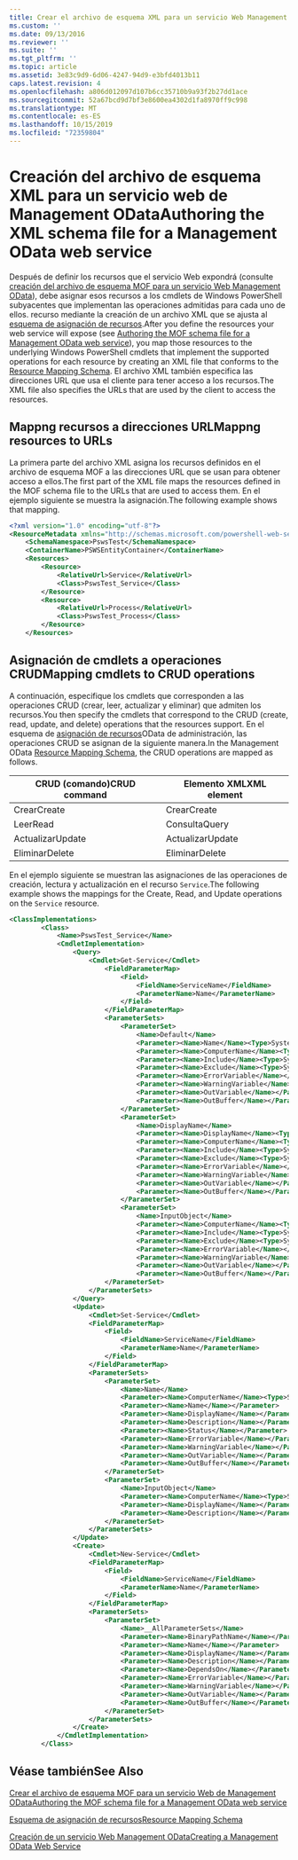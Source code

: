 ```yaml
---
title: Crear el archivo de esquema XML para un servicio Web Management OData | Microsoft Docs
ms.custom: ''
ms.date: 09/13/2016
ms.reviewer: ''
ms.suite: ''
ms.tgt_pltfrm: ''
ms.topic: article
ms.assetid: 3e83c9d9-6d06-4247-94d9-e3bfd4013b11
caps.latest.revision: 4
ms.openlocfilehash: a806d012097d107b6cc35710b9a93f2b27dd1ace
ms.sourcegitcommit: 52a67bcd9d7bf3e8600ea4302d1fa8970ff9c998
ms.translationtype: MT
ms.contentlocale: es-ES
ms.lasthandoff: 10/15/2019
ms.locfileid: "72359804"
---
```

# <a name="authoring-the-xml-schema-file-for-a-management-odata-web-service"></a><span data-ttu-id="bae46-102">Creación del archivo de esquema XML para un servicio web de Management OData</span><span class="sxs-lookup"><span data-stu-id="bae46-102">Authoring the XML schema file for a Management OData web service</span></span>

<span data-ttu-id="bae46-103">Después de definir los recursos que el servicio Web expondrá (consulte [creación del archivo de esquema MOF para un servicio Web Management OData](./authoring-the-mof-schema-file-for-a-management-odata-web-service.md)), debe asignar esos recursos a los cmdlets de Windows PowerShell subyacentes que implementan las operaciones admitidas para cada uno de ellos. recurso mediante la creación de un archivo XML que se ajusta al [esquema de asignación de recursos](./resource-mapping-schema.md).</span><span class="sxs-lookup"><span data-stu-id="bae46-103">After you define the resources your web service will expose (see [Authoring the MOF schema file for a Management OData web service](./authoring-the-mof-schema-file-for-a-management-odata-web-service.md)), you map those resources to the underlying Windows PowerShell cmdlets that implement the supported operations for each resource by creating an XML file that conforms to the [Resource Mapping Schema](./resource-mapping-schema.md).</span></span> <span data-ttu-id="bae46-104">El archivo XML también especifica las direcciones URL que usa el cliente para tener acceso a los recursos.</span><span class="sxs-lookup"><span data-stu-id="bae46-104">The XML file also specifies the URLs that are used by the client to access the resources.</span></span>

## <a name="mappng-resources-to-urls"></a><span data-ttu-id="bae46-105">Mappng recursos a direcciones URL</span><span class="sxs-lookup"><span data-stu-id="bae46-105">Mappng resources to URLs</span></span>

<span data-ttu-id="bae46-106">La primera parte del archivo XML asigna los recursos definidos en el archivo de esquema MOF a las direcciones URL que se usan para obtener acceso a ellos.</span><span class="sxs-lookup"><span data-stu-id="bae46-106">The first part of the XML file maps the resources defined in the MOF schema file to the URLs that are used to access them.</span></span> <span data-ttu-id="bae46-107">En el ejemplo siguiente se muestra la asignación.</span><span class="sxs-lookup"><span data-stu-id="bae46-107">The following example shows that mapping.</span></span>

```xml
<?xml version="1.0" encoding="utf-8"?>
<ResourceMetadata xmlns="http://schemas.microsoft.com/powershell-web-services/2010/09">
    <SchemaNamespace>PswsTest</SchemaNamespace>
    <ContainerName>PSWSEntityContainer</ContainerName>
    <Resources>
        <Resource>
            <RelativeUrl>Service</RelativeUrl>
            <Class>PswsTest_Service</Class>
        </Resource>
        <Resource>
            <RelativeUrl>Process</RelativeUrl>
            <Class>PswsTest_Process</Class>
        </Resource>
    </Resources>
```

## <a name="mapping-cmdlets-to-crud-operations"></a><span data-ttu-id="bae46-108">Asignación de cmdlets a operaciones CRUD</span><span class="sxs-lookup"><span data-stu-id="bae46-108">Mapping cmdlets to CRUD operations</span></span>

<span data-ttu-id="bae46-109">A continuación, especifique los cmdlets que corresponden a las operaciones CRUD (crear, leer, actualizar y eliminar) que admiten los recursos.</span><span class="sxs-lookup"><span data-stu-id="bae46-109">You then specify the cmdlets that correspond to the CRUD (create, read, update, and delete) operations that the resources support.</span></span> <span data-ttu-id="bae46-110">En el esquema de [asignación de recursos](./resource-mapping-schema.md)OData de administración, las operaciones CRUD se asignan de la siguiente manera.</span><span class="sxs-lookup"><span data-stu-id="bae46-110">In the Management OData [Resource Mapping Schema](./resource-mapping-schema.md), the CRUD operations are mapped as follows.</span></span>

|<span data-ttu-id="bae46-111">CRUD (comando)</span><span class="sxs-lookup"><span data-stu-id="bae46-111">CRUD command</span></span>|<span data-ttu-id="bae46-112">Elemento XML</span><span class="sxs-lookup"><span data-stu-id="bae46-112">XML element</span></span>|
|------------------|-----------------|
|<span data-ttu-id="bae46-113">Crear</span><span class="sxs-lookup"><span data-stu-id="bae46-113">Create</span></span>|<span data-ttu-id="bae46-114">Crear</span><span class="sxs-lookup"><span data-stu-id="bae46-114">Create</span></span>|
|<span data-ttu-id="bae46-115">Leer</span><span class="sxs-lookup"><span data-stu-id="bae46-115">Read</span></span>|<span data-ttu-id="bae46-116">Consulta</span><span class="sxs-lookup"><span data-stu-id="bae46-116">Query</span></span>|
|<span data-ttu-id="bae46-117">Actualizar</span><span class="sxs-lookup"><span data-stu-id="bae46-117">Update</span></span>|<span data-ttu-id="bae46-118">Actualizar</span><span class="sxs-lookup"><span data-stu-id="bae46-118">Update</span></span>|
|<span data-ttu-id="bae46-119">Eliminar</span><span class="sxs-lookup"><span data-stu-id="bae46-119">Delete</span></span>|<span data-ttu-id="bae46-120">Eliminar</span><span class="sxs-lookup"><span data-stu-id="bae46-120">Delete</span></span>|

<span data-ttu-id="bae46-121">En el ejemplo siguiente se muestran las asignaciones de las operaciones de creación, lectura y actualización en el recurso `Service`.</span><span class="sxs-lookup"><span data-stu-id="bae46-121">The following example shows the mappings for the Create, Read, and Update operations on the `Service` resource.</span></span>

```xml
<ClassImplementations>
        <Class>
            <Name>PswsTest_Service</Name>
            <CmdletImplementation>
                <Query>
                    <Cmdlet>Get-Service</Cmdlet>
                        <FieldParameterMap>
                            <Field>
                                <FieldName>ServiceName</FieldName>
                                <ParameterName>Name</ParameterName>
                            </Field>
                        </FieldParameterMap>
                        <ParameterSets>
                            <ParameterSet>
                                <Name>Default</Name>
                                <Parameter><Name>Name</Name><Type>System.String[]</Type></Parameter>
                                <Parameter><Name>ComputerName</Name><Type>System.String[]</Type></Parameter>
                                <Parameter><Name>Include</Name><Type>System.String[]</Type></Parameter>
                                <Parameter><Name>Exclude</Name><Type>System.String[]</Type></Parameter>
                                <Parameter><Name>ErrorVariable</Name></Parameter>
                                <Parameter><Name>WarningVariable</Name></Parameter>
                                <Parameter><Name>OutVariable</Name></Parameter>
                                <Parameter><Name>OutBuffer</Name></Parameter>
                            </ParameterSet>
                            <ParameterSet>
                                <Name>DisplayName</Name>
                                <Parameter><Name>DisplayName</Name><Type>System.String[]</Type></Parameter>
                                <Parameter><Name>ComputerName</Name><Type>System.String[]</Type></Parameter>
                                <Parameter><Name>Include</Name><Type>System.String[]</Type></Parameter>
                                <Parameter><Name>Exclude</Name><Type>System.String[]</Type></Parameter>
                                <Parameter><Name>ErrorVariable</Name></Parameter>
                                <Parameter><Name>WarningVariable</Name></Parameter>
                                <Parameter><Name>OutVariable</Name></Parameter>
                                <Parameter><Name>OutBuffer</Name></Parameter>
                            </ParameterSet>
                            <ParameterSet>
                                <Name>InputObject</Name>
                                <Parameter><Name>ComputerName</Name><Type>System.String[]</Type></Parameter>
                                <Parameter><Name>Include</Name><Type>System.String[]</Type></Parameter>
                                <Parameter><Name>Exclude</Name><Type>System.String[]</Type></Parameter>
                                <Parameter><Name>ErrorVariable</Name></Parameter>
                                <Parameter><Name>WarningVariable</Name></Parameter>
                                <Parameter><Name>OutVariable</Name></Parameter>
                                <Parameter><Name>OutBuffer</Name></Parameter>
                        </ParameterSet>
                    </ParameterSets>
                </Query>
                <Update>
                    <Cmdlet>Set-Service</Cmdlet>
                    <FieldParameterMap>
                        <Field>
                            <FieldName>ServiceName</FieldName>
                            <ParameterName>Name</ParameterName>
                        </Field>
                    </FieldParameterMap>
                    <ParameterSets>
                        <ParameterSet>
                            <Name>Name</Name>
                            <Parameter><Name>ComputerName</Name><Type>System.String[]</Type></Parameter>
                            <Parameter><Name>Name</Name></Parameter>
                            <Parameter><Name>DisplayName</Name></Parameter>
                            <Parameter><Name>Description</Name></Parameter>
                            <Parameter><Name>Status</Name></Parameter>
                            <Parameter><Name>ErrorVariable</Name></Parameter>
                            <Parameter><Name>WarningVariable</Name></Parameter>
                            <Parameter><Name>OutVariable</Name></Parameter>
                            <Parameter><Name>OutBuffer</Name></Parameter>
                        </ParameterSet>
                        <ParameterSet>
                            <Name>InputObject</Name>
                            <Parameter><Name>ComputerName</Name><Type>System.String[]</Type></Parameter>
                            <Parameter><Name>DisplayName</Name></Parameter>
                            <Parameter><Name>Description</Name></Parameter>
                        </ParameterSet>
                    </ParameterSets>
                </Update>
                <Create>
                    <Cmdlet>New-Service</Cmdlet>
                    <FieldParameterMap>
                        <Field>
                            <FieldName>ServiceName</FieldName>
                            <ParameterName>Name</ParameterName>
                        </Field>
                    </FieldParameterMap>
                    <ParameterSets>
                        <ParameterSet>
                            <Name>__AllParameterSets</Name>
                            <Parameter><Name>BinaryPathName</Name></Parameter>
                            <Parameter><Name>Name</Name></Parameter>
                            <Parameter><Name>DisplayName</Name></Parameter>
                            <Parameter><Name>Description</Name></Parameter>
                            <Parameter><Name>DependsOn</Name></Parameter>
                            <Parameter><Name>ErrorVariable</Name></Parameter>
                            <Parameter><Name>WarningVariable</Name></Parameter>
                            <Parameter><Name>OutVariable</Name></Parameter>
                            <Parameter><Name>OutBuffer</Name></Parameter>
                        </ParameterSet>
                    </ParameterSets>
                </Create>
            </CmdletImplementation>
        </Class>
```

## <a name="see-also"></a><span data-ttu-id="bae46-122">Véase también</span><span class="sxs-lookup"><span data-stu-id="bae46-122">See Also</span></span>

[<span data-ttu-id="bae46-123">Crear el archivo de esquema MOF para un servicio Web de Management OData</span><span class="sxs-lookup"><span data-stu-id="bae46-123">Authoring the MOF schema file for a Management OData web service</span></span>](./authoring-the-mof-schema-file-for-a-management-odata-web-service.md)

[<span data-ttu-id="bae46-124">Esquema de asignación de recursos</span><span class="sxs-lookup"><span data-stu-id="bae46-124">Resource Mapping Schema</span></span>](./resource-mapping-schema.md)

[<span data-ttu-id="bae46-125">Creación de un servicio Web Management OData</span><span class="sxs-lookup"><span data-stu-id="bae46-125">Creating a Management OData Web Service</span></span>](./creating-a-management-odata-web-service.md)